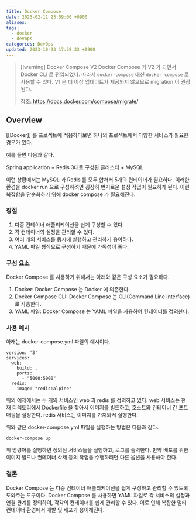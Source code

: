 ```yaml
---
title: Docker Compose
date: 2023-02-11 23:59:00 +0900
aliases: 
tags:
  - docker
  - devops
categories: DevOps
updated: 2023-10-23 17:58:33 +0900
---
```


> [!warning] Docker Compose V2
> Docker Compose 가 V2 가 되면서 Docker CLI 로 편입되었다. 따라서 `docker-compose` 대신 `docker compose` 로 사용할 수 있다. V1 은 더 이상 업데이트가 제공되지 않으므로 migration 이 권장된다.
> 
> 참조: https://docs.docker.com/compose/migrate/

## Overview

[[Docker]] 를 프로젝트에 적용하다보면 하나의 프로젝트에서 다양한 서비스가 필요한 경우가 있다.

예를 들면 다음과 같다.

Spring application + Redis 3대로 구성된 클러스터 + MySQL

이런 상황에서는 MySQL 과 Redis 를 모두 합쳐서 5개의 컨테이너가 필요하다. 이러한 환경을 docker run 으로 구성하려면 굉장히 번거로운 설정 작업이 필요하게 된다. 이런 복잡함을 단순화하기 위해 docker compose 가 필요해진다.

### 장점

1. 다중 컨테이너 애플리케이션을 쉽게 구성할 수 있다.
2. 각 컨테이너의 설정을 관리할 수 있다.
3. 여러 개의 서비스를 동시에 실행하고 관리하기 용이하다.
4. YAML 파일 형식으로 구성하기 때문에 가독성이 좋다.

### 구성 요소

Docker Compose 를 사용하기 위해서는 아래와 같은 구성 요소가 필요하다.

1. Docker: Docker Compose 는 Docker 에 의존한다.
2. Docker Compose CLI: Docker Compose 는 CLI(Command Line Interface) 로 사용한다.
3. YAML 파일: Docker Compose 는 YAML 파일을 사용하여 컨테이너를 정의한다.

### 사용 예시

아래는 docker-compose.yml 파일의 예시이다.

```
version: '3'
services:
  web:
    build: .
    ports:
      - "5000:5000"
  redis:
    image: "redis:alpine"
```

위의 예제에서는 두 개의 서비스인 web 과 redis 를 정의하고 있다. web 서비스는 현재 디렉토리에서 Dockerfile 을 찾아서 이미지를 빌드하고, 호스트와 컨테이너 간 포트 매핑을 설정한다. redis 서비스는 이미지를 가져와서 실행한다.

위와 같은 docker-compose.yml 파일을 실행하는 방법은 다음과 같다.

```
docker-compose up
```

위 명령어를 실행하면 정의된 서비스들을 실행하고, 로그를 출력한다. 만약 배포를 위한 이미지 빌드나 컨테이너 삭제 등의 작업을 수행하려면 다른 옵션을 사용해야 한다.

### 결론

Docker Compose 는 다중 컨테이너 애플리케이션을 쉽게 구성하고 관리할 수 있도록 도와주는 도구이다. Docker Compose 를 사용하면 YAML 파일로 각 서비스의 설정과 연결 관계를 정의하여, 각각의 컨테이너를 쉽게 관리할 수 있다. 이로 인해 복잡한 멀티 컨테이너 환경에서 개발 및 배포가 용이해진다.
